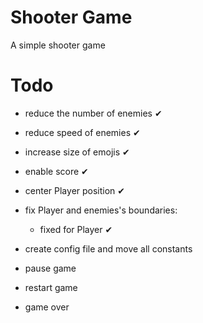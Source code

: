 # Shooter Game

A simple shooter game

# Todo

- reduce the number of enemies ✔
- reduce speed of enemies ✔
- increase size of emojis ✔
- enable score ✔
- center Player position ✔
- fix Player and enemies's boundaries:

  - fixed for Player ✔

- create config file and move all constants
- pause game
- restart game
- game over

